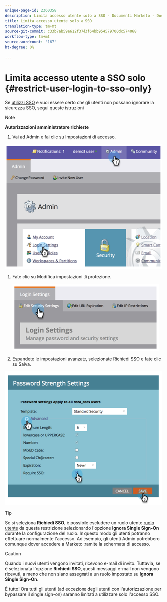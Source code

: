 ```yaml
---
unique-page-id: 2360358
description: Limita accesso utente solo a SSO - Documenti Marketo - Documentazione prodotto
title: Limita accesso utente solo a SSO
translation-type: tm+mt
source-git-commit: c33b7ab59e612f37d3f64bb954579700dc574068
workflow-type: tm+mt
source-wordcount: '167'
ht-degree: 0%

---
```



# Limita accesso utente a SSO solo {#restrict-user-login-to-sso-only}

Se [utilizzi SSO](add-single-sign-on-to-a-portal.md) e vuoi essere certo che gli utenti non possano ignorare la sicurezza SSO, segui queste istruzioni.

>[!NOTE]
>
>**Autorizzazioni amministratore richieste**

1. Vai ad Admin e fai clic su Impostazioni di accesso.

![](assets/image2014-9-24-14-3a44-3a40.png)

1. Fate clic su Modifica impostazioni di protezione.

   ![](assets/image2014-9-24-14-3a44-3a53.png)

1. Espandete le impostazioni avanzate, selezionate Richiedi SSO e fate clic su Salva.

![](assets/image2014-9-24-14-3a45-3a6.png)

>[!TIP]
>
>Se si seleziona **Richiedi SSO**, è possibile escludere un ruolo utente [ruolo utente](../../../product-docs/administration/users-and-roles/create-delete-edit-and-change-a-user-role.md) da questa restrizione selezionando l&#39;opzione **Ignora Single Sign-On** durante la configurazione del ruolo. In questo modo gli utenti potranno effettuare normalmente l&#39;accesso. Ad esempio, gli utenti Admin potrebbero comunque dover accedere a Marketo tramite la schermata di accesso.

>[!CAUTION]
>
>Quando i nuovi utenti vengono invitati, ricevono e-mail di invito. Tuttavia, se è selezionata l&#39;opzione **Richiedi SSO**, questi messaggi e-mail non vengono ricevuti, a meno che non siano assegnati a un ruolo impostato su **Ignora Single Sign-On**.

È tutto! Ora tutti gli utenti (ad eccezione degli utenti con l&#39;autorizzazione per bypassare il single sign-on) saranno limitati a utilizzare solo l&#39;accesso SSO.